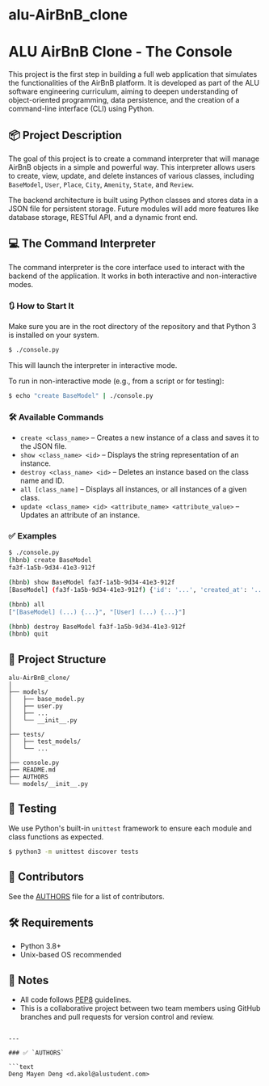# alu-AirBnB_clone

# ALU AirBnB Clone - The Console

This project is the first step in building a full web application that simulates the functionalities of the AirBnB platform. It is developed as part of the ALU software engineering curriculum, aiming to deepen understanding of object-oriented programming, data persistence, and the creation of a command-line interface (CLI) using Python.

## 📦 Project Description

The goal of this project is to create a command interpreter that will manage AirBnB objects in a simple and powerful way. This interpreter allows users to create, view, update, and delete instances of various classes, including `BaseModel`, `User`, `Place`, `City`, `Amenity`, `State`, and `Review`.

The backend architecture is built using Python classes and stores data in a JSON file for persistent storage. Future modules will add more features like database storage, RESTful API, and a dynamic front end.

## 💻 The Command Interpreter

The command interpreter is the core interface used to interact with the backend of the application. It works in both interactive and non-interactive modes.

### 🔃 How to Start It

Make sure you are in the root directory of the repository and that Python 3 is installed on your system.

```bash
$ ./console.py
````

This will launch the interpreter in interactive mode.

To run in non-interactive mode (e.g., from a script or for testing):

```bash
$ echo "create BaseModel" | ./console.py
```

### 🛠 Available Commands

* `create <class_name>` – Creates a new instance of a class and saves it to the JSON file.
* `show <class_name> <id>` – Displays the string representation of an instance.
* `destroy <class_name> <id>` – Deletes an instance based on the class name and ID.
* `all [class_name]` – Displays all instances, or all instances of a given class.
* `update <class_name> <id> <attribute_name> <attribute_value>` – Updates an attribute of an instance.

### ✅ Examples

```bash
$ ./console.py
(hbnb) create BaseModel
fa3f-1a5b-9d34-41e3-912f

(hbnb) show BaseModel fa3f-1a5b-9d34-41e3-912f
[BaseModel] (fa3f-1a5b-9d34-41e3-912f) {'id': '...', 'created_at': '...', 'updated_at': '...'}

(hbnb) all
["[BaseModel] (...) {...}", "[User] (...) {...}"]

(hbnb) destroy BaseModel fa3f-1a5b-9d34-41e3-912f
(hbnb) quit
```

## 📂 Project Structure

```
alu-AirBnB_clone/
│
├── models/
│   ├── base_model.py
│   ├── user.py
│   ├── ...
│   └── __init__.py
│
├── tests/
│   ├── test_models/
│   └── ...
│
├── console.py
├── README.md
├── AUTHORS
└── models/__init__.py
```

## 🧪 Testing

We use Python's built-in `unittest` framework to ensure each module and class functions as expected.

```bash
$ python3 -m unittest discover tests
```

## 👥 Contributors

See the [AUTHORS](./AUTHORS) file for a list of contributors.

## 🛠 Requirements

* Python 3.8+
* Unix-based OS recommended

## 📌 Notes

* All code follows [PEP8](https://peps.python.org/pep-0008/) guidelines.
* This is a collaborative project between two team members using GitHub branches and pull requests for version control and review.

````

---

### ✅ `AUTHORS`

```text
Deng Mayen Deng <d.akol@alustudent.com>
